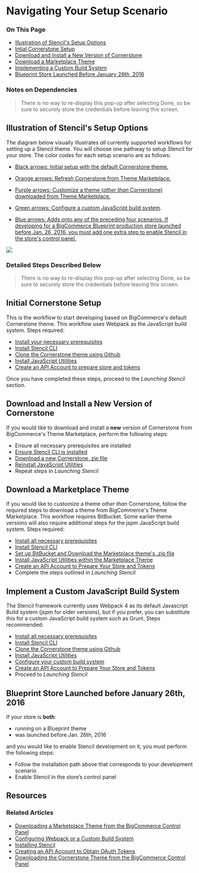 <h1>Navigating Your Setup Scenario</h1>
<div class="otp" id="no-index">
	<h3> On This Page </h3>
	<ul>
    <li><a href="#navigating_illustration">Illustration of Stencil's Setup Options</a></li>
    <li><a href="#navigating_initial">Intial Cornerstone Setup</a></li>
    <li><a href="#navigating_download-and-install">Download and Install a New Version of Cornerstone</a></li>
    <li><a href="#navigating_download-marketplace">Download a Marketplace Theme</a></li>
    <li><a href="#navigating_implementing-custom-build">Implementing a Custom Build System</a></li>
    <li><a href="#navigating_blueprint-store">Blueprint Store Launched Before January 26th, 2016</a></li>
	</ul>
</div>

<div class="HubBlock--callout">
<div class="CalloutBlock--success">
<div class="HubBlock-content">
    
<!-- theme: success -->

### Notes on Dependencies
> There is no way to re-display this pop-up after selecting Done, so be sure to securely store the credentials before leaving this screen.

</div>
</div>
</div>

<a href='#navigating_illustration' aria-hidden='true' class='block-anchor'  id='navigating_illustration'><i aria-hidden='true' class='linkify icon'></i></a>

## Illustration of Stencil's Setup Options

The diagram below visually illustrates _all_ currently supported workflows for setting up a Stencil theme. You will choose one pathway to setup Stencil for your store. The color codes for each setup scenario are as follows: 

* [Black arrows: Initial setup with the default Cornerstone theme.](#navigating_initial)

* [Orange arrows: Refresh Cornerstone from Theme Marketplace.](#navigating_cornerstone-refresh)

* [Purple arrows: Customize a theme (_other than_ Cornerstone) downloaded from Theme Marketplace.](#navigating_download-marketplace)

* [Green arrows: Configure a custom JavaScript build system](#navigating_implementing-custom-build).

* [Blue arrows: Adds onto any of the preceding four scenarios. If developing for a BigCommerce Blueprint production store launched before Jan. 26, 2016, you must add one extra step to enable Stencil in the store's control panel.](#navigating_blueprint-store)

<!--
    title: 
    data: //s3.amazonaws.com/user-content.stoplight.io/6116/1538540242143
-->

![](//s3.amazonaws.com/user-content.stoplight.io/6116/1538540242143 "")

<div class="HubBlock--callout">
<div class="CalloutBlock--">
<div class="HubBlock-content">
    
<!-- theme:  -->

### Detailed Steps Described Below
> There is no way to re-display this pop-up after selecting Done, so be sure to securely store the credentials before leaving this screen.

</div>
</div>
</div>

<a href='#navigating_initial' aria-hidden='true' class='block-anchor'  id='navigating_initial'><i aria-hidden='true' class='linkify icon'></i></a>

## Initial Cornerstone Setup 

This is the workflow to start developing based on BigCommerce's default Cornerstone theme. This workflow uses Webpack as the JavaScript build system. Steps required:

* [Install your necessary prerequisites](/stencil-docs/getting-started/installing-stencil#installing_prerequisites)
* [Install Stencil CLI](/stencil-docs/getting-started/installing-stencil#installing_installing-the-stencil-cli)
* [Clone the Cornerstone theme using Github](/stencil-docs/getting-started/installing-stencil#installing_cloning-cornerstone)
* [Install JavaScript Utilities](/stencil-docs/getting-started/installing-stencil#installing_installing-stencils-js-utilities)
* [Create an API Account to prepare store and tokens](/stencil-docs/getting-started/authentication-and-tokens#authentication_creating-an-api-account)


Once you have completed these steps, proceed to the _Launching Stencil_ section.



<a href='#navigating_download-and-install' aria-hidden='true' class='block-anchor'  id='navigating_download-and-install'><i aria-hidden='true' class='linkify icon'></i></a>

## Download and Install a New Version of Cornerstone 

If you would like to download and install a **new** version of Cornerstone from BigCommerce's Theme Marketplace, perform the following steps:

* Ensure all necessary prerequisites are installed
* [Ensure Stencil CLI is installed](/stencil-docs/getting-started/installing-stencil#installing_installing-the-stencil-cli)
* [Download a new Cornerstone .zip file](/stencil-docs/getting-started/advanced-installation-options/downloading-the-cornerstone-theme#downloading_downloading-cornerstone-zip)
* [Reinstall JavaScript Utilities](/stencil-docs/getting-started/installing-stencil#installing_installing-stencils-js-utilities)
* Repeat steps in _Launching Stencil_



<a href='#navigating_download-marketplace' aria-hidden='true' class='block-anchor'  id='navigating_download-marketplace'><i aria-hidden='true' class='linkify icon'></i></a>

## Download a Marketplace Theme 

If you would like to customize a theme _other than_ Cornerstone, follow the required steps to download a theme from BigCommerce's Theme Marketplace. This workflow requires BitBucket. Some earlier theme versions will also require additional steps for the jspm JavaScript build system. Steps required:

* [Install all necessary prerequisites](/stencil-docs/getting-started/installing-stencil#installing_prerequisites)
* [Install Stencil CLI](/stencil-docs/getting-started/installing-stencil#installing_installing-the-stencil-cli)
* [Set up BitBucket and Download the Marketplace theme's .zip file](/stencil-docs/getting-started/advanced-installation-options/downloading-a-marketplace-theme#downloading_setting-up-bitbucket)
* [Install JavaScript Utilities within the Marketplace Theme](/stencil-docs/getting-started/installing-stencil#installing_installing-stencils-js-utilities)
* [Create an API Account to Prepare Your Store and Tokens](/stencil-docs/getting-started/authentication-and-tokens#authentication_creating-an-api-account)
* Complete the steps outlined in _Launching Stencil_



<a href='#navigating_implementing-custom-build' aria-hidden='true' class='block-anchor'  id='navigating_implementing-custom-build'><i aria-hidden='true' class='linkify icon'></i></a>

## Implement a Custom JavaScript Build System 

The Stencil framework currently uses Webpack 4 as its default Javascript Build system (jspm for older versions), but if you prefer, you can substitute this for a custom JavaScript build system such as Grunt. Steps recommended:

* [Install all necessary prerequisites](/stencil-docs/getting-started/installing-stencil#installing_prerequisites)
* [Install Stencil CLI](/stencil-docs/getting-started/installing-stencil#installing_installing-the-stencil-cli)
* [Clone the Cornerstone theme using Github](/stencil-docs/getting-started/installing-stencil#installing_cloning-cornerstone)
* [Install JavaScript Utilities](/stencil-docs/getting-started/installing-stencil#installing_installing-stencils-js-utilities)
* [Configure your custom build system](/stencil-docs/getting-started/advanced-installation-options/configuring-webpack-or-custom-build)
* [Create an API Account to Prepare Your Store and Tokens](/stencil-docs/getting-started/authentication-and-tokens)
* Proceed to _Launching Stencil_



<a href='#navigating_blueprint-store' aria-hidden='true' class='block-anchor'  id='navigating_blueprint-store'><i aria-hidden='true' class='linkify icon'></i></a>

## Blueprint Store Launched before January 26th, 2016

If your store is **both**:
* running on a Blueprint theme
* was launched before Jan. 26th, 2016 

and you would like to enable Stencil development on it, you must perform the following steps:

* Follow the installation path above that corresponds to your development scenario
* Enable Stencil in the store’s control panel



## Resources
### Related Articles
* [Downloading a Marketplace Theme from the BigCommerce Control Panel](https://developer.bigcommerce.com/stencil-docs/getting-started/advanced-installation-options/downloading-a-marketplace-theme)
* [Configuring Webpack or a Custom Build System](https://developer.bigcommerce.com/stencil-docs/getting-started/advanced-installation-options/configuring-webpack-or-custom-build)
* [Installing Stencil](https://developer.bigcommerce.com/stencil-docs/getting-started/installing-stencil)
* [Creating an API Account to Obtain OAuth Tokens](https://developer.bigcommerce.com/stencil-docs/getting-started/authentication-and-tokens)
* [Downloading the Cornerstone Theme from the BigCommerce Control Panel](https://developer.bigcommerce.com/stencil-docs/getting-started/advanced-installation-options/downloading-the-cornerstone-theme)



